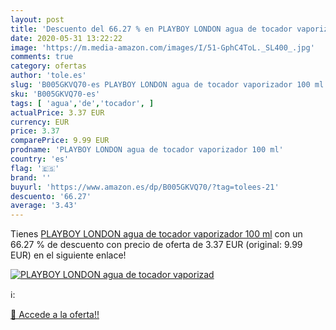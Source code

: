 ```yaml
---
layout: post
title: 'Descuento del 66.27 % en PLAYBOY LONDON agua de tocador vaporizad'
date: 2020-05-31 13:22:22
image: 'https://m.media-amazon.com/images/I/51-GphC4ToL._SL400_.jpg'
comments: true
category: ofertas
author: 'tole.es'
slug: 'B005GKVQ70-es PLAYBOY LONDON agua de tocador vaporizador 100 ml'
sku: 'B005GKVQ70-es'
tags: [ 'agua','de','tocador', ]
actualPrice: 3.37 EUR
currency: EUR
price: 3.37
comparePrice: 9.99 EUR
prodname: 'PLAYBOY LONDON agua de tocador vaporizador 100 ml'
country: 'es'
flag: '🇪🇸'
brand: ''
buyurl: 'https://www.amazon.es/dp/B005GKVQ70/?tag=tolees-21'
descuento: '66.27'
average: '3.43'
---
```


Tienes [PLAYBOY LONDON agua de tocador vaporizador 100 ml](https://www.amazon.es/dp/B005GKVQ70/?tag=tolees-21) con un 66.27 % de descuento con precio de oferta de 3.37 EUR (original: 9.99 EUR) en el siguiente enlace!

[![PLAYBOY LONDON agua de tocador vaporizad](https://m.media-amazon.com/images/I/51-GphC4ToL._SL400_.jpg)](https://www.amazon.es/dp/B005GKVQ70/?tag=tolees-21)

ℹ️:


[🛒 Accede a la oferta!!](https://www.amazon.es/dp/B005GKVQ70/?tag=tolees-21)
